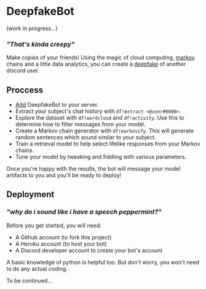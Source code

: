 # DeepfakeBot

(work in progress...)

### *"That's kinda creepy"* 

Make copies of your friends! Using the magic of cloud computing, [markov]() chains and a little data analytics, you can create a [deepfake]() of another discord user.

## Proccess
* [Add](https://discordapp.com/oauth2/authorize?client_id=551871268090019945&scope=bot&permissions=117760) DeepfakeBot to your server.
* Extract your subject's chat history with `df!extract <@user#0000>`.
* Explore the dataset with `df!wordcloud` and `df!activity`. Use this to determine how to filter messages from your model.
* Create a Markov chain generator with `df!markovify`. This will generate random sentences which sound similar to your subject.
* Train a retrieval model to help select lifelike responses from your Markov chains.
* Tune your model by tweaking and fiddling with various parameters.

Once you're happy with the results, the bot will message your model artifacts to you and you'll be ready to deploy!

## Deployment
### *"why do i sound like i have a speech peppermint?"*

Before you get started, you will need:
* A Github account (to fork this project) 
* A Heroku account (to host your bot)
* A Discord developer account to create your bot's account

A basic knowledge of python is helpful too. But don't worry, you won't need to do any actual coding.

To be continued...

